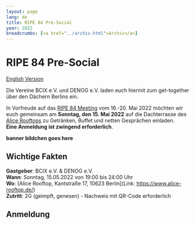 ```yaml
---
layout: page
lang: de
title: RIPE 84 Pre-Social 
year: 2022
breadcrumbs: [<a href="../archiv.html">Archiv</a>]
---
```


# RIPE 84 Pre-Social
[English Version](ripe84_en.html)
 
Die Vereine BCIX e.V. und DENOG e.V. laden euch hiermit zum get-together über den Dächern Berlins ein. 

In Vorfreude auf das [RIPE 84 Meeting](https://ripe84.ripe.net) vom 16.-20. Mai 2022 möchten wir euch gemeinsam am **Sonntag, den 15. Mai 2022** auf die Dachterrasse des [Alice Rooftops](https://www.alice-rooftop.de/) zu Getränken, Buffet und netten Gesprächen einladen.  
**Eine Anmeldung ist zwingend erforderlich**. 

**banner bildchen goes here**

## Wichtige Fakten

**Gastgeber**: BCIX e.V. & DENOG e.V.   
**Wann**: Sonntag, 15.05.2022 von 19:00 bis 24:00 Uhr   
**Wo**: [Alice Rooftop, Kantstraße 17, 10623 Berlin](Link: https://www.alice-rooftop.de/)  
**Zutritt**: 2G (geimpft, genesen) - Nachweis mit QR-Code erforderlich   

## Anmeldung

<pretix-widget event="https://pretix.eu/denog/ripe84/"></pretix-widget>


